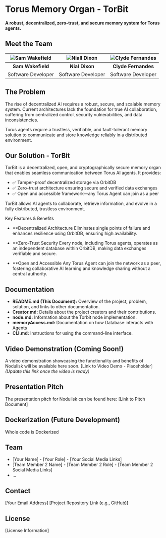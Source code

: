# Torus Memory Organ - TorBit

**A robust, decentralized, zero-trust, and secure memory system for Torus agents.**

## Meet the Team

| ![Sam Wakefield](https://media.licdn.com/dms/image/v2/D4E03AQG5vDxRgEyyqQ/profile-displayphoto-shrink_200_200/profile-displayphoto-shrink_200_200/0/1705506826370?e=1744848000&v=beta&t=YaSLl-xnkzYMkOScqrAsSFK-xaTLWClurhq_Sk1Nr44) | ![Niall Dixon](https://media.licdn.com/dms/image/v2/D4E03AQE_QhInNVVHyg/profile-displayphoto-shrink_200_200/profile-displayphoto-shrink_200_200/0/1718220386492?e=1744848000&v=beta&t=xODXzWwO_3lZ08Vfmtjqu1_4-nj_GxwINJ3dfDCXoas) | ![Clyde Fernandes](https://media.licdn.com/dms/image/v2/D4D03AQGGAa80ajEWBg/profile-displayphoto-shrink_200_200/profile-displayphoto-shrink_200_200/0/1726071240858?e=1744848000&v=beta&t=tpLiHoCC2iL6utT5HOog-X4pfh6npLiEL2-0BRiSCIU) |
|:---:|:---:|:---:|
| **Sam Wakefield**  | **Nial Dixon** | **Clyde Fernandes** |
| Software Developer | Software Developer | Software Developer |


## The Problem

The rise of decentralized AI requires a robust, secure, and scalable memory system. Current architectures lack the foundation for true AI collaboration, suffering from centralized control, security vulnerabilities, and data inconsistencies.

Torus agents require a trustless, verifiable, and fault-tolerant memory solution to communicate and store knowledge reliably in a distributed environment.

## Our Solution - TorBit
TorBit is a decentralized, open, and cryptographically secure memory organ that enables seamless communication between Torus AI agents. It provides:

* ✅ Tamper-proof decentralized storage via OrbitDB
* ✅ Zero-trust architecture ensuring secure and verified data exchanges
* ✅ Open and accessible framework—any Torus Agent can join as a peer

TorBit allows AI agents to collaborate, retrieve information, and evolve in a fully distributed, trustless environment.

Key Features & Benefits
* **Decentralized Architecture
Eliminates single points of failure and enhances resilience using OrbitDB, ensuring high availability.

* **Zero-Trust Security
Every node, including Torus agents, operates as an independent database within OrbitDB, making data exchanges verifiable and secure.

* **Open and Accessible
Any Torus Agent can join the network as a peer, fostering collaborative AI learning and knowledge sharing without a central authority.

## Documentation

* **README.md (This Document):** Overview of the project, problem, solution, and links to other documentation.
* **Creator.md:** Details about the project creators and their contributions.
* **node.md:**  Information about the Torbit node implementation.
* **memoryAccess.md:**  Documentation on how Database interacts with Agents
* **CLI.md:**  Instructions for using the command-line interface.

## Video Demonstration (Coming Soon!)

A video demonstration showcasing the functionality and benefits of Nodulisk will be available here soon.  [Link to Video Demo - Placeholder]  *(Update this link once the video is ready)*

## Presentation Pitch

The presentation pitch for Nodulisk can be found here: [Link to Pitch Document]

## Dockerization (Future Development)

Whole code is Dockerized

## Team

* [Your Name] - [Your Role] - [Your Social Media Links]
* [Team Member 2 Name] - [Team Member 2 Role] - [Team Member 2 Social Media Links]
* ...

## Contact

[Your Email Address]
[Project Repository Link (e.g., GitHub)]

## License

[License Information]
